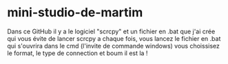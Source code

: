 # mini-studio-de-martim
Dans ce GitHub il y a le logiciel "scrcpy" et un fichier en .bat que j'ai crée qui vous évite de lancer scrcpy a chaque fois, vous lancez le fichier en .bat qui s'ouvrira dans le cmd (l'invite de commande windows) vous choissisez le format, le type de connection et boum il est la !
